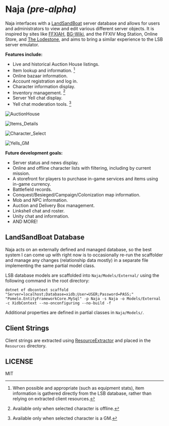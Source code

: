 # Naja *(pre-alpha)*

Naja interfaces with a [LandSandBoat](https://github.com/LandSandBoat/server) server database and allows for users and administrators to view and edit various different server objects. It is inspired by sites like [FFXIAH](https://ffxiah.com), [BG-Wiki](https://bg-wiki.com), and the FFXIV Mog Station, Online Store, and [The Lodestone](https://na.finalfantasyxiv.com/lodestone/), and aims to bring a similar experience to the LSB server emulator.

**Features include:**
- Live and historical Auction House listings.
- Item lookup and information. [^1]
- Online bazaar information.
- Account registration and log in.
- Character information display.
- Inventory management. [^2]
- Server Yell chat display.
- Yell chat moderation tools. [^3]

![AuctionHouse](https://github.com/cocosolos/Naja/assets/2593549/4ce4b9c9-541e-4240-af88-b63099d362de)

![Items_Details](https://github.com/cocosolos/Naja/assets/2593549/0e17e35f-526f-475e-9240-62df4b9012a3)

![Character_Select](https://github.com/cocosolos/Naja/assets/2593549/15a956ee-9f32-4356-936a-941c03674467)

![Yells_GM](https://github.com/cocosolos/Naja/assets/2593549/aa4fcb43-ecee-42a5-a9fe-bf05d91d7dd3)


**Future development goals:**
- Server status and news display.
- Online and offline character lists with filtering, including by current mission.
- A storefront for players to purchase in-game services and items using in-game currency.
- Battlefield records.
- Conquest/Besieged/Campaign/Colonization map information.
- Mob and NPC information.
- Auction and Delivery Box management.
- Linkshell chat and roster.
- Unity chat and information.
- AND MORE!


## LandSandBoat Database

Naja acts on an externally defined and managed database, so the best system I can come up with right now is to occasionally re-run the scaffolder and manage any changes (relationship data mostly) in a separate file implementing the same partial model class.

LSB database models are scaffolded into `Naja/Models/External/` using the following command in the root directory:

```
dotnet ef dbcontext scaffold "Server=localhost;Database=xidb;User=USER;Password=PASS;" "Pomelo.EntityFrameworkCore.MySql" -p Naja -s Naja -o Models/External -c XidbContext --no-onconfiguring --no-build -f
```

Additional properties are defined in partial classes in `Naja/Models/`.


## Client Strings

Client strings are extracted using [ResourceExtractor](https://github.com/Windower/ResourceExtractor) and placed in the `Resources` directory.


## LICENSE

MIT


[^1]: When possible and appropriate (such as equipment stats), item information is gathered directly from the LSB database, rather than relying on extracted client resources.
[^2]: Available only when selected character is offline.
[^3]: Available only when selected character is a GM.
